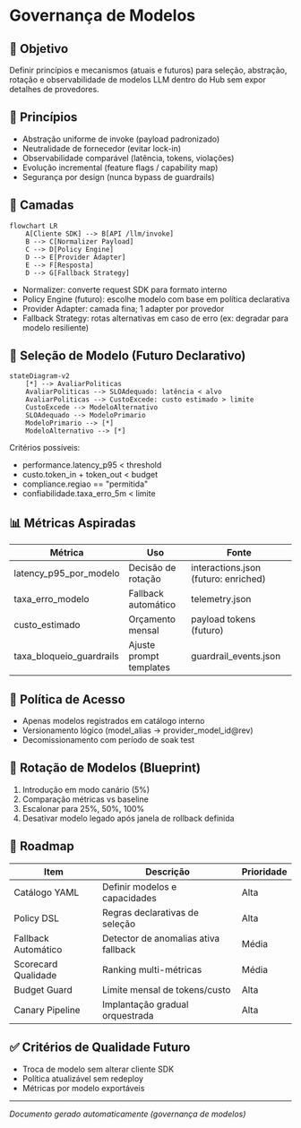 # Governança de Modelos

## 🎯 Objetivo
Definir princípios e mecanismos (atuais e futuros) para seleção, abstração, rotação e observabilidade de modelos LLM dentro do Hub sem expor detalhes de provedores.

## 📐 Princípios
- Abstração uniforme de invoke (payload padronizado)
- Neutralidade de fornecedor (evitar lock-in)
- Observabilidade comparável (latência, tokens, violações)
- Evolução incremental (feature flags / capability map)
- Segurança por design (nunca bypass de guardrails)

## 🧱 Camadas
```mermaid
flowchart LR
    A[Cliente SDK] --> B[API /llm/invoke]
    B --> C[Normalizer Payload]
    C --> D[Policy Engine]
    D --> E[Provider Adapter]
    E --> F[Resposta]
    D --> G[Fallback Strategy]
```

- Normalizer: converte request SDK para formato interno
- Policy Engine (futuro): escolhe modelo com base em política declarativa
- Provider Adapter: camada fina; 1 adapter por provedor
- Fallback Strategy: rotas alternativas em caso de erro (ex: degradar para modelo resiliente)

## 🧪 Seleção de Modelo (Futuro Declarativo)
```mermaid
stateDiagram-v2
    [*] --> AvaliarPoliticas
    AvaliarPoliticas --> SLOAdequado: latência < alvo
    AvaliarPoliticas --> CustoExcede: custo estimado > limite
    CustoExcede --> ModeloAlternativo
    SLOAdequado --> ModeloPrimario
    ModeloPrimario --> [*]
    ModeloAlternativo --> [*]
```

Critérios possíveis:
- performance.latency_p95 < threshold
- custo.token_in + token_out < budget
- compliance.regiao == "permitida"
- confiabilidade.taxa_erro_5m < limite

## 📊 Métricas Aspiradas
| Métrica | Uso | Fonte |
|---------|-----|-------|
| latency_p95_por_modelo | Decisão de rotação | interactions.json (futuro: enriched) |
| taxa_erro_modelo | Fallback automático | telemetry.json |
| custo_estimado | Orçamento mensal | payload tokens (futuro) |
| taxa_bloqueio_guardrails | Ajuste prompt templates | guardrail_events.json |

## 🔐 Política de Acesso
- Apenas modelos registrados em catálogo interno
- Versionamento lógico (model_alias → provider_model_id@rev)
- Decomissionamento com período de soak test

## 🔁 Rotação de Modelos (Blueprint)
1. Introdução em modo canário (5%)
2. Comparação métricas vs baseline
3. Escalonar para 25%, 50%, 100%
4. Desativar modelo legado após janela de rollback definida

## 🧭 Roadmap
| Item | Descrição | Prioridade |
|------|-----------|------------|
| Catálogo YAML | Definir modelos e capacidades | Alta |
| Policy DSL | Regras declarativas de seleção | Alta |
| Fallback Automático | Detector de anomalias ativa fallback | Média |
| Scorecard Qualidade | Ranking multi-métricas | Média |
| Budget Guard | Limite mensal de tokens/custo | Alta |
| Canary Pipeline | Implantação gradual orquestrada | Alta |

## ✅ Critérios de Qualidade Futuro
- Troca de modelo sem alterar cliente SDK
- Política atualizável sem redeploy
- Métricas por modelo exportáveis

---
*Documento gerado automaticamente (governança de modelos)*
